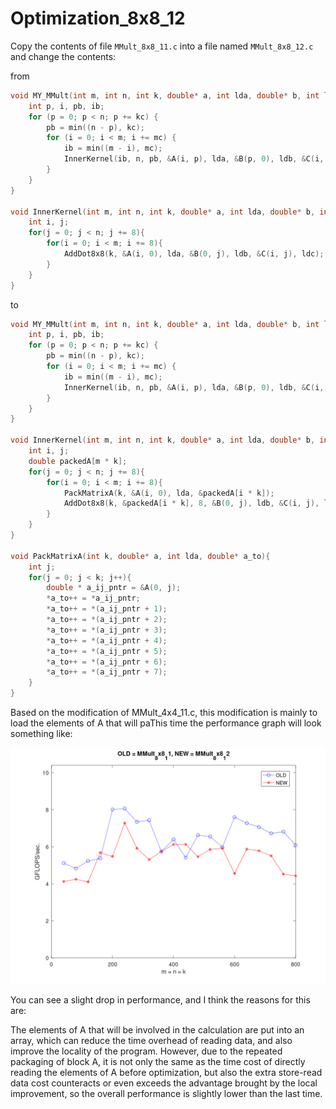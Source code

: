 # Optimization_8x8_12
Copy the contents of file `MMult_8x8_11.c` into a file named `MMult_8x8_12.c` and change the contents:

from
```C
void MY_MMult(int m, int n, int k, double* a, int lda, double* b, int ldb, double* c, int ldc) {
	int p, i, pb, ib;
	for (p = 0; p < n; p += kc) {
		pb = min((n - p), kc);
		for (i = 0; i < m; i += mc) {
			ib = min((m - i), mc);
			InnerKernel(ib, n, pb, &A(i, p), lda, &B(p, 0), ldb, &C(i, 0), ldc);
		}
	}
}

void InnerKernel(int m, int n, int k, double* a, int lda, double* b, int ldb, double* c, int ldc){
	int i, j;	
	for(j = 0; j < n; j += 8){
		for(i = 0; i < m; i += 8){
			AddDot8x8(k, &A(i, 0), lda, &B(0, j), ldb, &C(i, j), ldc);
		}
	}
}
```
to
```C
void MY_MMult(int m, int n, int k, double* a, int lda, double* b, int ldb, double* c, int ldc) {
	int p, i, pb, ib;
	for (p = 0; p < n; p += kc) {
		pb = min((n - p), kc);
		for (i = 0; i < m; i += mc) {
			ib = min((m - i), mc);
			InnerKernel(ib, n, pb, &A(i, p), lda, &B(p, 0), ldb, &C(i, 0), ldc);
		}
	}
}

void InnerKernel(int m, int n, int k, double* a, int lda, double* b, int ldb, double* c, int ldc){
	int i, j;
	double packedA[m * k];	
	for(j = 0; j < n; j += 8){
		for(i = 0; i < m; i += 8){
			PackMatrixA(k, &A(i, 0), lda, &packedA[i * k]);
			AddDot8x8(k, &packedA[i * k], 8, &B(0, j), ldb, &C(i, j), ldc);
		}
	}
}

void PackMatrixA(int k, double* a, int lda, double* a_to){
	int j;
	for(j = 0; j < k; j++){
		double * a_ij_pntr = &A(0, j);
		*a_to++ = *a_ij_pntr;
		*a_to++ = *(a_ij_pntr + 1);
		*a_to++ = *(a_ij_pntr + 2);
		*a_to++ = *(a_ij_pntr + 3);
		*a_to++ = *(a_ij_pntr + 4);
		*a_to++ = *(a_ij_pntr + 5);
		*a_to++ = *(a_ij_pntr + 6);
		*a_to++ = *(a_ij_pntr + 7);
	}
}
```
Based on the modification of MMult_4x4_11.c, this modification is mainly to load the elements of A that will paThis time the performance graph will look something like:

![compare MMult_8x8_11 with MMult_8x8_12](picturer/compare_MMult_8x8_11_MMult_8x8_12.png)

You can see a slight drop in performance, and I think the reasons for this are:

The elements of A that will be involved in the calculation are put into an array, which can reduce the time overhead of reading data, and also improve the locality of the program. However, due to the repeated packaging of block A, it is not only the same as the time cost of directly reading the elements of A before optimization, but also the extra store-read data cost counteracts or even exceeds the advantage brought by the local improvement, so the overall performance is slightly lower than the last time.
